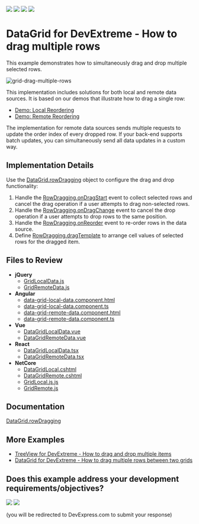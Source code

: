 <!-- default badges list -->
![](https://img.shields.io/endpoint?url=https://codecentral.devexpress.com/api/v1/VersionRange/340354634/25.1.2%2B)
[![](https://img.shields.io/badge/Open_in_DevExpress_Support_Center-FF7200?style=flat-square&logo=DevExpress&logoColor=white)](https://supportcenter.devexpress.com/ticket/details/T1129779)
[![](https://img.shields.io/badge/📖_How_to_use_DevExpress_Examples-e9f6fc?style=flat-square)](https://docs.devexpress.com/GeneralInformation/403183)
[![](https://img.shields.io/badge/💬_Leave_Feedback-feecdd?style=flat-square)](#does-this-example-address-your-development-requirementsobjectives)
<!-- default badges end -->
# DataGrid for DevExtreme - How to drag multiple rows

This example demonstrates how to simultaneously drag and drop multiple selected rows.

![grid-drag-multiple-rows](https://user-images.githubusercontent.com/13280527/226650938-08e5b3df-c543-4c56-b06c-aa4b97e8dd17.gif)

This implementation includes solutions for both local and remote data sources. It is based on our demos that illustrate how to drag a single row:
- [Demo: Local Reordering](https://js.devexpress.com/Demos/WidgetsGallery/Demo/DataGrid/LocalReordering/jQuery/Light/)
- [Demo: Remote Reordering](https://js.devexpress.com/Demos/WidgetsGallery/Demo/DataGrid/RemoteReordering/jQuery/Light/)

The implementation for remote data sources sends multiple requests to update the order index of every dropped row. If your back-end supports batch updates, you can simultaneously send all data updates in a custom way.

## Implementation Details

Use the [DataGrid.rowDragging](https://js.devexpress.com/Documentation/ApiReference/UI_Components/dxDataGrid/Configuration/rowDragging/) object to configure the drag and drop functionality:
1) Handle the [RowDragging.onDragStart](https://js.devexpress.com/Documentation/ApiReference/UI_Components/dxDataGrid/Configuration/rowDragging/#onDragStart) event to collect selected rows and cancel the drag operation if a user attempts to drag non-selected rows.
2) Handle the [RowDragging.onDragChange](https://js.devexpress.com/Documentation/ApiReference/UI_Components/dxDataGrid/Configuration/rowDragging/#onDragChange) event to cancel the drop operation if a user attempts to drop rows to the same position.
3) Handle the [RowDragging.onReorder](https://js.devexpress.com/Documentation/ApiReference/UI_Components/dxDataGrid/Configuration/rowDragging/#onReorder) event to re-order rows in the data source.
4) Define [RowDragging.dragTemplate](https://js.devexpress.com/Documentation/ApiReference/UI_Components/dxDataGrid/Configuration/rowDragging/#dragTemplate) to arrange cell values of selected rows for the dragged item.

## Files to Review

- **jQuery**
	- [GridLocalData.js](jQuery/src/GridLocalData.js)
	- [GridRemoteData.js](jQuery/src/GridRemoteData.js)
- **Angular**
	- [data-grid-local-data.component.html](Angular/src/app/components/data-grid-local-data/data-grid-local-data.component.html)
	- [data-grid-local-data.component.ts](Angular/src/app/components/data-grid-local-data/data-grid-local-data.component.ts)
	- [data-grid-remote-data.component.html](Angular/src/app/components/data-grid-remote-data/data-grid-remote-data.component.html)
	- [data-grid-remote-data.component.ts](Angular/src/app/components/data-grid-remote-data/data-grid-remote-data.component.ts)
- **Vue**
	- [DataGridLocalData.vue](Vue/src/components/DataGridLocalData.vue)
	- [DataGridRemoteData.vue](Vue/src/components/DataGridRemoteData.vue)
- **React**
	- [DataGridLocalData.tsx](React/src/DataGridLocalData.tsx)
	- [DataGridRemoteData.tsx](React/src/DataGridRemoteData.tsx)
- **NetCore**    
	- [DataGridLocal.cshtml](<ASP.NET Core/Views/PartialViews/DataGridLocal.cshtml>)
	- [DataGridRemote.cshtml](<ASP.NET Core/Views/PartialViews/DataGridRemote.cshtml>)
	- [GridLocal.js.js](<ASP.NET Core/wwwroot/js/GridLocal.js>)
	- [GridRemote.js](<ASP.NET Core/wwwroot/js/GridRemote.js>)
	

## Documentation

[DataGrid.rowDragging](https://js.devexpress.com/Documentation/ApiReference/UI_Components/dxDataGrid/Configuration/rowDragging/)

## More Examples

- [TreeView for DevExtreme - How to drag and drop multiple items](https://github.com/DevExpress-Examples/devextreme-treeview-drag-and-drop-multiple-items)
- [DataGrid for DevExtreme - How to drag multiple rows between two grids](https://github.com/DevExpress-Examples/devextreme-datagrid-drag-multiple-rows-between-grids)
<!-- feedback -->
## Does this example address your development requirements/objectives?

[<img src="https://www.devexpress.com/support/examples/i/yes-button.svg"/>](https://www.devexpress.com/support/examples/survey.xml?utm_source=github&utm_campaign=devextreme-examples-template&~~~was_helpful=yes) [<img src="https://www.devexpress.com/support/examples/i/no-button.svg"/>](https://www.devexpress.com/support/examples/survey.xml?utm_source=github&utm_campaign=devextreme-examples-template&~~~was_helpful=no)

(you will be redirected to DevExpress.com to submit your response)
<!-- feedback end -->
